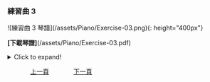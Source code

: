 ﻿---
---
<base target="_blank">
<h3>練習曲 3</h3> 
![練習曲 3 琴譜](/assets/Piano/Exercise-03.png){: height="400px"}

**[下載琴譜]**(/assets/Piano/Exercise-03.pdf)
<details>
  <summary>Click to expand!</summary>
<ol>
<iframe width="560" height="315" src="https://www.youtube.com/embed/tchpSCkFdo0" title="練習曲 3" frameborder="0" allow="accelerometer; autoplay; clipboard-write; encrypted-media; gyroscope; picture-in-picture; web-share" allowfullscreen></iframe>

</ol>
</details>

&nbsp;&nbsp;&nbsp;&nbsp;&nbsp;&nbsp;&nbsp;&nbsp;&nbsp;&nbsp;&nbsp;&nbsp;
[上一頁](Practice)
&nbsp;&nbsp;&nbsp;&nbsp;&nbsp;&nbsp;&nbsp;&nbsp;&nbsp;&nbsp;&nbsp;&nbsp;
[下一頁](Practice04)






